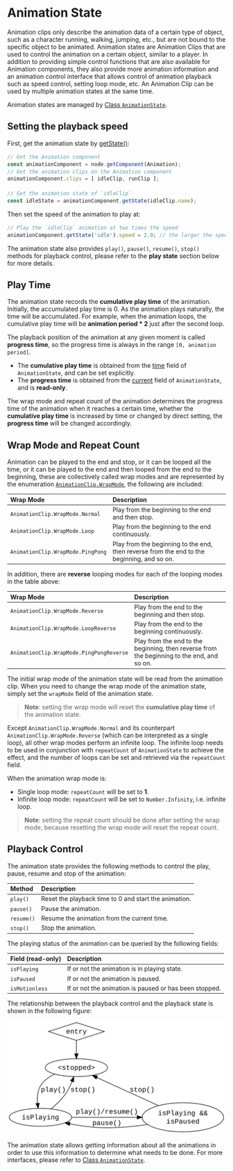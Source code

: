 # Animation State

Animation clips only describe the animation data of a certain type of object, such as a character running, walking, jumping, etc., but are not bound to the specific object to be animated. Animation states are Animation Clips that are used to control the animation on a certain object, similar to a player. In addition to providing simple control functions that are also available for Animation components, they also provide more animation information and an animation control interface that allows control of animation playback such as speed control, setting loop mode, etc. An Animation Clip can be used by multiple animation states at the same time.

Animation states are managed by [Class `AnimationState`](__APIDOC__/en/classes/animation.animationstate-1.html).

## Setting the playback speed

First, get the animation state by [getState()](__APIDOC__/en/classes/animation.animation-1.html#getstate):

```ts
// Get the Animation component
const animationComponent = node.getComponent(Animation);
// Get the animation clips on the Animation component
animationComponent.clips = [ idleClip, runClip ];

// Get the animation state of `idleClip`
const idleState = animationComponent.getState(idleClip.name);
```

Then set the speed of the animation to play at:

```ts
// Play the `idleClip` animation at two times the speed
animationComponent.getState('idle').speed = 2.0; // the larger the speed value the faster it is, the smaller the value the slower it is
```

The animation state also provides `play()`, `pause()`, `resume()`, `stop()` methods for playback control, please refer to the **play state** section below for more details.

## Play Time

The animation state records the **cumulative play time** of the animation. Initially, the accumulated play time is 0. As the animation plays naturally, the time will be accumulated. For example, when the animation loops, the cumulative play time will be **animation period * 2** just after the second loop.

The playback position of the animation at any given moment is called **progress time**, so the progress time is always in the range `[0, animation period]`.

- The **cumulative play time** is obtained from the [time](__APIDOC__/en/classes/animation.animationstate.html#time) field of `AnimationState`, and can be set explicitly.
- The **progress time** is obtained from the [current](__APIDOC__/en/classes/animation.animationstate.html#current) field of `AnimationState`, and is **read-only**.

The wrap mode and repeat count of the animation determines the progress time of the animation when it reaches a certain time, whether the **cumulative play time** is increased by time or changed by direct setting, the **progress time** will be changed accordingly.

## Wrap Mode and Repeat Count

Animation can be played to the end and stop, or it can be looped all the time, or it can be played to the end and then looped from the end to the beginning, these are collectively called wrap modes and are represented by the enumeration [`AnimationClip.WrapMode`](__APIDOC__/en/enums/animation.wrapmode.html), the following are included:

| Wrap Mode | Description |
| :--- | :--- |
| `AnimationClip.WrapMode.Normal` | Play from the beginning to the end and then stop. |
| `AnimationClip.WrapMode.Loop` | Play from the beginning to the end continuously. |
| `AnimationClip.WrapMode.PingPong` | Play from the beginning to the end, then reverse from the end to the beginning, and so on. |PingPong

In addition, there are **reverse** looping modes for each of the looping modes in the table above:

| Wrap Mode | Description |
| :--- | :--- |
| `AnimationClip.WrapMode.Reverse` | Play from the end to the beginning and then stop. |
| `AnimationClip.WrapMode.LoopReverse` | Play from the end to the beginning continuously. |
| `AnimationClip.WrapMode.PingPongReverse` | Play from the end to the beginning, then reverse from the beginning to the end, and so on. |

The initial wrap mode of the animation state will be read from the animation clip. When you need to change the wrap mode of the animation state, simply set the `wrapMode` field of the animation state.

> **Note**: setting the wrap mode will reset the **cumulative play time** of the animation state.

Except `AnimationClip.WrapMode.Normal` and its counterpart `AnimationClip.WrapMode.Reverse` (which can be interpreted as a single loop), all other wrap modes perform an infinite loop. The infinite loop needs to be used in conjunction with `repeatCount` of `AnimationState` to achieve the effect, and the number of loops can be set and retrieved via the `repeatCount` field.

When the animation wrap mode is:
- Single loop mode: `repeatCount` will be set to **1**.
- Infinite loop mode: `repeatCount` will be set to `Number.Infinity`, i.e. infinite loop.

> **Note**: setting the repeat count should be done after setting the wrap mode, because resetting the wrap mode will reset the repeat count.

## Playback Control

The animation state provides the following methods to control the play, pause, resume and stop of the animation:

| Method | Description |
| :--- | :--- |
| `play()` | Reset the playback time to 0 and start the animation. |
| `pause()` | Pause the animation. |
| `resume()` | Resume the animation from the current time. |
| `stop()` | Stop the animation. |

The playing status of the animation can be queried by the following fields:

| Field (read-only) | Description |
| :--- | :--- |
| `isPlaying` | If or not the animation is in playing state. |
| `isPaused` | If or not the animation is paused. |
| `isMotionless` | If or not the animation is paused or has been stopped. |

The relationship between the playback control and the playback state is shown in the following figure:

![Playback control](./animation-state/playback-control.svg)

The animation state allows getting information about all the animations in order to use this information to determine what needs to be done. For more interfaces, please refer to [Class `AnimationState`](__APIDOC__/en/classes/animation.animationstate-1.html).
